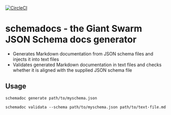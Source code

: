 [![CircleCI](https://circleci.com/gh/giantswarm/template.svg?style=shield)](https://circleci.com/gh/giantswarm/template)

# schemadocs - the Giant Swarm JSON Schema docs generator 

- Generates Markdown documentation from JSON schema files and injects it into text files
- Validates generated Markdown documentation in text files and checks whether it is aligned with the supplied JSON schema file

## Usage

```nohighlight
schemadoc generate path/to/myschema.json

schemadoc validata --schema path/to/myschema.json path/to/text-file.md
```
